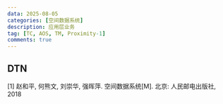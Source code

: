 ```yaml
---
data: 2025-08-05
categories: [空间数据系统]
description: 应用层业务
tag: [TC, AOS, TM, Proximity-1]
comments: true
---
```


## DTN

[1] 赵和平, 何熊文, 刘崇华, 强晖萍. 空间数据系统[M]. 北京: 人民邮电出版社, 2018